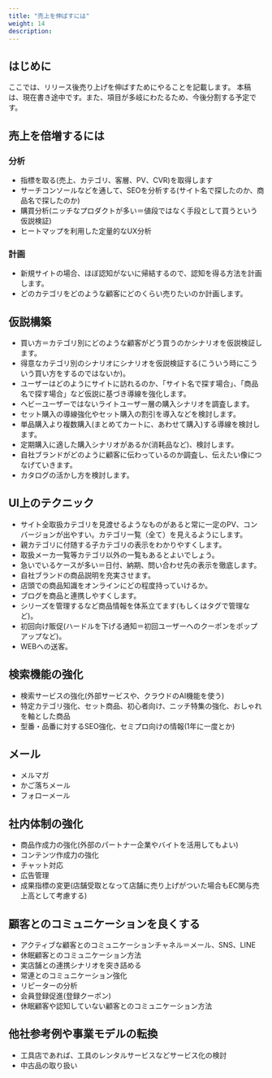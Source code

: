 ```yaml
---
title: "売上を伸ばすには"
weight: 14
description: 
---
```


## はじめに

ここでは、リリース後売り上げを伸ばすためにやることを記載します。
本稿は、現在書き途中です。また、項目が多岐にわたるため、今後分割する予定です。

## 売上を倍増するには

### 分析

- 指標を取る(売上、カテゴリ、客層、PV、CVR)を取得します
- サーチコンソールなどを通して、SEOを分析する(サイト名で探したのか、商品名で探したのか) 
- 購買分析(ニッチなプロダクトが多い＝値段ではなく手段として買うという仮説検証)
- ヒートマップを利用した定量的なUX分析

### 計画

- 新規サイトの場合、ほぼ認知がないに帰結するので、認知を得る方法を計画します。
- どのカテゴリをどのような顧客にどのくらい売りたいのか計画します。

## 仮説構築

- 買い方＝カテゴリ別にどのような顧客がどう買うのかシナリオを仮説検証します。
- 得意なカテゴリ別のシナリオにシナリオを仮説検証する(こういう時にこういう買い方をするのではないか)。
- ユーザーはどのようにサイトに訪れるのか、「サイト名で探す場合」、「商品名で探す場合」など仮説に基づき導線を強化します。
- ヘビーユーザーではないライトユーザー層の購入シナリオを調査します。
- セット購入の導線強化やセット購入の割引を導入などを検討します。
- 単品購入より複数購入(まとめてカートに、あわせて購入)する導線を検討します。
- 定期購入に適した購入シナリオがあるか(消耗品など)、検討します。
- 自社ブランドがどのように顧客に伝わっているのか調査し、伝えたい像につなげていきます。
- カタログの活かし方を検討します。

## UI上のテクニック

- サイト全取扱カテゴリを見渡せるようなものがあると常に一定のPV、コンバージョンが出やすい。カテゴリ一覧（全て）を見えるようにします。
- 親カテゴリに付随する子カテゴリの表示をわかりやすくします。
- 取扱メーカ一覧等カテゴリ以外の一覧もあるとよいでしょう。
- 急いでいるケースが多い＝日付、納期、問い合わせ先の表示を徹底します。
- 自社ブランドの商品説明を充実させます。
- 店頭での商品知識をオンラインにどの程度持っていけるか。
- ブログを商品と連携しやすくします。
- シリーズを管理するなど商品情報を体系立てます(もしくはタグで管理など)。
- 初回向け販促(ハードルを下げる通知＝初回ユーザーへのクーポンをポップアップなど)。
- WEBへの送客。

## 検索機能の強化

- 検索サービスの強化(外部サービスや、クラウドのAI機能を使う)
- 特定カテゴリ強化、セット商品、初心者向け、ニッチ特集の強化、おしゃれを軸とした商品
- 型番・品番に対するSEO強化、セミプロ向けの情報(1年に一度とか)

## メール

- メルマガ
- かご落ちメール
- フォローメール

## 社内体制の強化

- 商品作成力の強化(外部のパートナー企業やバイトを活用してもよい)
- コンテンツ作成力の強化
- チャット対応
- 広告管理
- 成果指標の変更(店舗受取となって店舗に売り上げがついた場合もEC関与売上高として考慮する)

## 顧客とのコミュニケーションを良くする

- アクティブな顧客とのコミュニケーションチャネル＝メール、SNS、LINE
- 休眠顧客とのコミュニケーション方法
- 実店舗との連携シナリオを突き詰める
- 常連とのコミュニケーション強化
- リピーターの分析
- 会員登録促進(登録クーポン)
- 休眠顧客や認知していない顧客とのコミュニケーション方法

## 他社参考例や事業モデルの転換

- 工具店であれば、工具のレンタルサービスなどサービス化の検討
- 中古品の取り扱い
